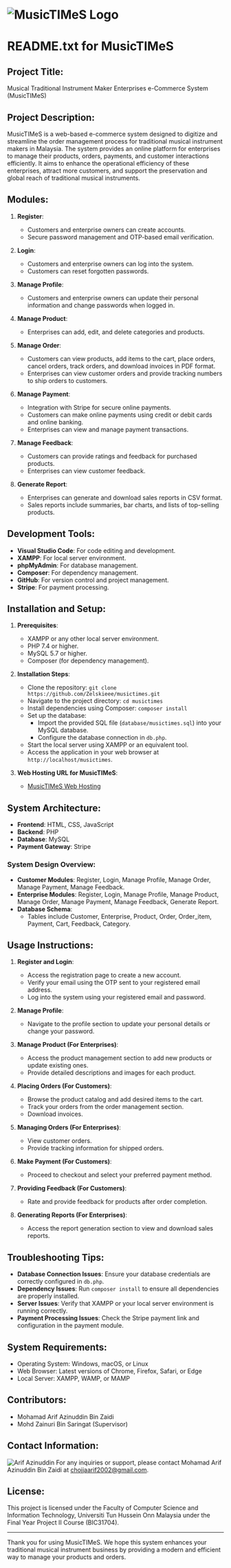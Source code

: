 # ![MusicTIMeS Logo](image/logo.png)

# README.txt for MusicTIMeS

## Project Title:
Musical Traditional Instrument Maker Enterprises e-Commerce System (MusicTIMeS)

## Project Description:
MusicTIMeS is a web-based e-commerce system designed to digitize and streamline the order management process for traditional musical instrument makers in Malaysia. The system provides an online platform for enterprises to manage their products, orders, payments, and customer interactions efficiently. It aims to enhance the operational efficiency of these enterprises, attract more customers, and support the preservation and global reach of traditional musical instruments.

## Modules:
1. **Register**:
   - Customers and enterprise owners can create accounts.
   - Secure password management and OTP-based email verification.

2. **Login**:
   - Customers and enterprise owners can log into the system.
   - Customers can reset forgotten passwords.

3. **Manage Profile**:
   - Customers and enterprise owners can update their personal information and change passwords when logged in.

4. **Manage Product**:
   - Enterprises can add, edit, and delete categories and products.

5. **Manage Order**:
   - Customers can view products, add items to the cart, place orders, cancel orders, track orders, and download invoices in PDF format.
   - Enterprises can view customer orders and provide tracking numbers to ship orders to customers.

6. **Manage Payment**:
   - Integration with Stripe for secure online payments.
   - Customers can make online payments using credit or debit cards and online banking.
   - Enterprises can view and manage payment transactions.

7. **Manage Feedback**:
   - Customers can provide ratings and feedback for purchased products.
   - Enterprises can view customer feedback.

8. **Generate Report**:
   - Enterprises can generate and download sales reports in CSV format.
   - Sales reports include summaries, bar charts, and lists of top-selling products.

## Development Tools:
- **Visual Studio Code**: For code editing and development.
- **XAMPP**: For local server environment.
- **phpMyAdmin**: For database management.
- **Composer**: For dependency management.
- **GitHub**: For version control and project management.
- **Stripe**: For payment processing.

## Installation and Setup:
1. **Prerequisites**:
   - XAMPP or any other local server environment.
   - PHP 7.4 or higher.
   - MySQL 5.7 or higher.
   - Composer (for dependency management).

2. **Installation Steps**:
   - Clone the repository: `git clone https://github.com/Zelskieee/musictimes.git`
   - Navigate to the project directory: `cd musictimes`
   - Install dependencies using Composer: `composer install`
   - Set up the database:
     - Import the provided SQL file (`database/musictimes.sql`) into your MySQL database.
     - Configure the database connection in `db.php`.
   - Start the local server using XAMPP or an equivalent tool.
   - Access the application in your web browser at `http://localhost/musictimes`.

3. **Web Hosting URL for MusicTIMeS**:
   - [MusicTIMeS Web Hosting](https://musictimessystem.000webhostapp.com)

## System Architecture:
- **Frontend**: HTML, CSS, JavaScript
- **Backend**: PHP
- **Database**: MySQL
- **Payment Gateway**: Stripe

### System Design Overview:
- **Customer Modules**: Register, Login, Manage Profile, Manage Order, Manage Payment, Manage Feedback.
- **Enterprise Modules**: Register, Login, Manage Profile, Manage Product, Manage Order, Manage Payment, Manage Feedback, Generate Report.
- **Database Schema**: 
  - Tables include Customer, Enterprise, Product, Order, Order_item, Payment, Cart, Feedback, Category.

## Usage Instructions:
1. **Register and Login**:
   - Access the registration page to create a new account.
   - Verify your email using the OTP sent to your registered email address.
   - Log into the system using your registered email and password.

2. **Manage Profile**:
   - Navigate to the profile section to update your personal details or change your password.

3. **Manage Product (For Enterprises)**:
   - Access the product management section to add new products or update existing ones.
   - Provide detailed descriptions and images for each product.

4. **Placing Orders (For Customers)**:
   - Browse the product catalog and add desired items to the cart.
   - Track your orders from the order management section.
   - Download invoices.

5. **Managing Orders (For Enterprises)**:
   - View customer orders.
   - Provide tracking information for shipped orders.

6. **Make Payment (For Customers)**:
   - Proceed to checkout and select your preferred payment method.

7. **Providing Feedback (For Customers)**:
   - Rate and provide feedback for products after order completion.

8. **Generating Reports (For Enterprises)**:
   - Access the report generation section to view and download sales reports.

## Troubleshooting Tips:
- **Database Connection Issues**: Ensure your database credentials are correctly configured in `db.php`.
- **Dependency Issues**: Run `composer install` to ensure all dependencies are properly installed.
- **Server Issues**: Verify that XAMPP or your local server environment is running correctly.
- **Payment Processing Issues**: Check the Stripe payment link and configuration in the payment module.

## System Requirements:
- Operating System: Windows, macOS, or Linux
- Web Browser: Latest versions of Chrome, Firefox, Safari, or Edge
- Local Server: XAMPP, WAMP, or MAMP

## Contributors:
- Mohamad Arif Azinuddin Bin Zaidi
- Mohd Zainuri Bin Saringat (Supervisor)

## Contact Information:
![Arif Azinuddin](image/arif%20passport%20blazer.png)
For any inquiries or support, please contact Mohamad Arif Azinuddin Bin Zaidi at chojjaarif2002@gmail.com.

## License:
This project is licensed under the Faculty of Computer Science and Information Technology, Universiti Tun Hussein Onn Malaysia under the Final Year Project II Course (BIC31704).

---

Thank you for using MusicTIMeS. We hope this system enhances your traditional musical instrument business by providing a modern and efficient way to manage your products and orders.
